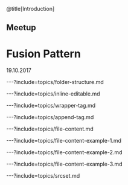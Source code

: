 @title[Introduction]
## Meetup
# Fusion Pattern
<span class="text-muted">19.10.2017</span>

---?include=topics/folder-structure.md

---?include=topics/inline-editable.md

---?include=topics/wrapper-tag.md

---?include=topics/append-tag.md

---?include=topics/file-content.md

---?include=topics/file-content-example-1.md

---?include=topics/file-content-example-2.md

---?include=topics/file-content-example-3.md

---?include=topics/srcset.md
